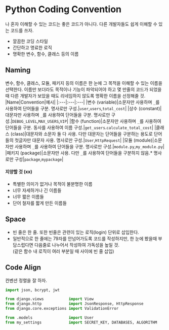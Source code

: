 # Python Coding Convention
나 혼자 이해할 수 있는 코드는 좋은 코드가 아니다. 다른 개발자들도 쉽게 이해할 수 있는 코드를 쓰자.
* 깔끔한 코딩 스타일
* 간단하고 명료한 로직
* 명확한 변수, 함수, 클래스 등의 이름
## Naming
변수, 함수, 클래스, 모듈, 패키지 등의 이름은 한 눈에 그 목적을 이해할 수 있는 이름을 선택한다. 이름만 보더라도 목적이나 기능이 파악되어야 하고 몇 만줄의 코드가 되었을 때 다른 개발자가 보았을 때도 리네임하지 않도록 명확한 이름을 선정해줄 것. 
|Name|Convention|예시|
|:---|:---|:---|
|변수 (variable)|소문자만 사용하며 `_`를 사용하여 단어들을 구분. 명사로만 구성.|`user`,`users`,`total_cost`|
|상수 (constant)|대문자만 사용하며 `_`를 사용하여 단어들을 구분. 명사로만 구성.|`DEBUG_LEVEL`,`MAX_USERS`,`VIP`|
|함수 (function)|소문자만 사용하며 `_`를 사용하여 단어들을 구분. 동사를 사용하여 이름 구성.|`get_users`.`calculate_total_cost`|
|클래스 (class)|대문자와 소문자 둘 다 사용. 다만 대문자는 단어들을 구분하는 용도로 단어들의 첫글자만 대문자 사용. 명사로만 구성.|`User`,`HttpRequest`|
|모듈 (module)|소문자만 사용하며 `_`를 사용하여 단어들을 구분. 명사로만 구성.|`module.py`,`my_module.py`|
|패키지 (package)|소문자만 사용. 다만 `_`를 사용하여 단어들을 구분하지 않음.* 명사로만 구성|`package`,`mypackage`|
#### 지양할 것 (xx)
- 특별한 의미가 없거나 목적이 불분명한 이름
- 너무 자세하거나 긴 이름들
- 너무 짧은 이름들
- 단어 철자를 짧게 만든 이름들
## Space
- 빈 줄은 한 줄. 또한 빈줄은 관련이 있는 로직(login) 단위로 삽입한다.  
- 일반적으로 한 줄에는 79자를 안넘어가도록 코드를 작성하지만, 한 눈에 봤을때 부담스럽다면 다음줄로 나누어서 작성하여 가독성을 높일 것.  
  (같은 함수 내 로직이 여러 부분일 때 사이에 빈 줄 삽입)
## Code Align
컨벤션 정렬을 잘 하자.
```python
import json, bcrypt, jwt

from django.views           import View
from django.http            import JsonResponse, HttpResponse
from django.core.exceptions import ValidationError

from .models                import User
from my_settings            import SECRET_KEY, DATABASES, ALGORITHM
```
